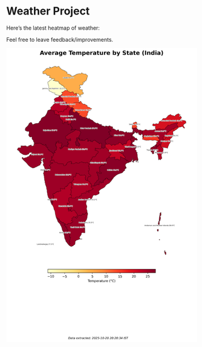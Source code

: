 # Weather Project

Here’s the latest heatmap of weather:

Feel free to leave feedback/improvements.

![India Heatmap](docs/assets/india_heatmap.png?v=F64C3C)
